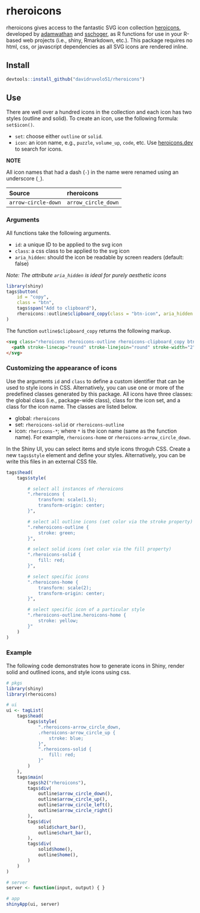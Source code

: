 # rheroicons

rheroicons gives access to the fantastic SVG icon collection [heroicons](https://github.com/refactoringui/heroicons), developed by [adamwathan](https://github.com/adamwathan) and [sschoger](https://github.com/sschoger), as R functions for use in your R-based web projects (i.e., shiny, Rmarkdown, etc.). This package requires no html, css, or javascript dependencies as all SVG icons are rendered inline.

## Install

```r
devtools::install_github("davidruvolo51/rheroicons")
```

## Use

There are well over a hundred icons in the collection and each icon has two styles (outline and solid). To create an icon, use the following formula: `set$icon()`.

- `set`: choose either `outline` or `solid`.
- `icon`: an icon name, e.g., `puzzle`, `volume_up`, `code`, etc. Use [heroicons.dev](https://heroicons.dev) to search for icons.

**NOTE**

All icon names that had a dash (`-`) in the name were renamed using an underscore (`_`).

| Source              | rheroicons 
| :------------------ | :-----
| `arrow-circle-down` | `arrow_circle_down`

### Arguments

All functions take the following arguments.

- `id`: a unique ID to be applied to the svg icon
- `class`: a css class to be applied to the svg icon
- `aria_hidden`: should the icon be readable by screen readers (default: false)

*Note: The attribute `aria_hidden` is ideal for purely aesthetic icons*

```r
library(shiny)
tags$button(
    id = "copy",
    class = "btn",
    tags$span("Add to clipboard"),
    rheroicons::outline$clipboard_copy(class = "btn-icon", aria_hidden = TRUE)
)
```

The function `outline$clipboard_copy` returns the following markup.

```html
<svg class="rheroicons rheroicons-outline rheroicons-clipboard_copy btn-icon" aria_hidden="true" width="24" height="24" fill="none" viewBox="0 0 24 24" stroke="currentColor">
  <path stroke-linecap="round" stroke-linejoin="round" stroke-width="2" d="M8 5H6a2 2 0 00-2 2v12a2 2 0 002 2h10a2 2 0 002-2v-1M8 5a2 2 0 002 2h2a2 2 0 002-2M8 5a2 2 0 012-2h2a2 2 0 012 2m0 0h2a2 2 0 012 2v3m2 4H10m0 0l3-3m-3 3l3 3"></path>
</svg>

```

### Customizing the appearance of icons

Use the arguments `id` and `class` to define a custom identifier that can be used to style icons in CSS. Alternatively, you can use one or more of the predefined classes generated by this package. All icons have three classes: the global class (i.e., package-wide class), class for the icon set, and a class for the icon name. The classes are listed below.

- global: `rheroicons`
- set: `rheroicons-solid` or `rheroicons-outline`
- icon: `rhericons-*`; where `*` is the icon name (same as the function name).  For example, `rheroicons-home` or `rheroicons-arrow_circle_down`.

In the Shiny UI, you can select items and style icons throguh CSS. Create a new `tags$style` element and define your styles. Alternatively, you can be write this files in an external CSS file.

```r
tags$head(
    tags$style(

        # select all instances of rheroicons
        ".rheroicons {
            transform: scale(1.5);
            transform-origin: center;
        }",

        # select all outline icons (set color via the stroke property)
        ".reheroicons-outline {
            stroke: green;
        }",

        # select solid icons (set color via the fill property)
        ".rheroicons-solid {
            fill: red;
        }",

        # select specific icons
        ".rheroicons-home {
            transform: scale(2);
            transform-origin: center;
        }",

        # select specific icon of a particular style
        ".rheroicons-outline.heroicons-home {
            stroke: yellow;
        }"
    )
)
```

### Example

The following code demonstrates how to generate icons in Shiny, render solid and outlined icons, and style icons using css. 

```r
# pkgs
library(shiny)
library(rheroicons)

# ui
ui <- tagList(
    tags$head(
        tags$style(
            ".rheroicons-arrow_circle_down,
            .rheroicons-arrow_circle_up {
                stroke: blue;
            }",
            ".rheroicons-solid {
                fill: red;
            }"
        )
    ),
    tags$main(
        tags$h2("rheroicons"),
        tags$div(
            outline$arrow_circle_down(),
            outline$arrow_circle_up(),
            outline$arrow_circle_left(),
            outline$arrow_circle_right()
        ),
        tags$div(
            solid$chart_bar(),
            outline$chart_bar(),
        ),
        tags$div(
            solid$home(),
            outline$home(),
        )
    )
)

# server
server <- function(input, output) { }

# app
shinyApp(ui, server)
```


